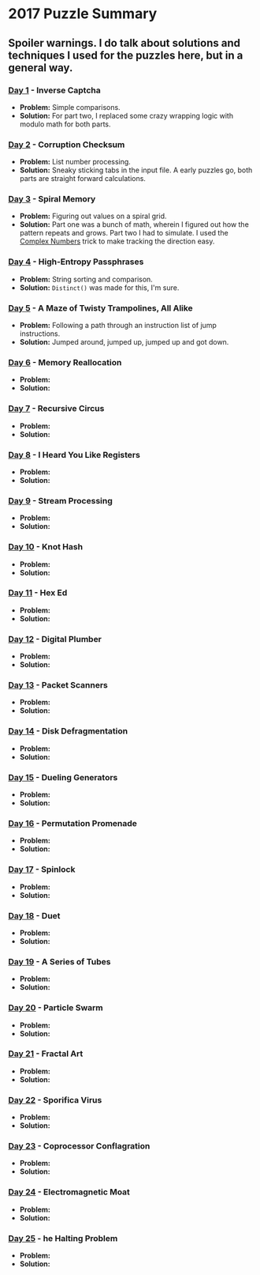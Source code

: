 # 2017 Puzzle Summary 
## Spoiler warnings. I do talk about solutions and techniques I used for the puzzles here, but in a general way.

### [Day 1](Day%2001) - Inverse Captcha
- **Problem:** Simple comparisons. 
- **Solution:** For part two, I replaced some crazy wrapping logic with modulo math for both parts.  

### [Day 2](Day%2002) - Corruption Checksum
- **Problem:** List number processing. 
- **Solution:** Sneaky sticking tabs in the input file. A early puzzles go, both parts are straight forward calculations.

### [Day 3](Day%2003) - Spiral Memory
- **Problem:** Figuring out values on a spiral grid. 
- **Solution:** Part one was a bunch of math, wherein I figured out how the pattern repeats and grows. Part two I had to simulate. I used the [Complex Numbers](..\Day%2001%20Complex%20Numbers) trick to make tracking the direction easy.

### [Day 4](Day%2004) - High-Entropy Passphrases
- **Problem:** String sorting and comparison.
- **Solution:** `Distinct()` was made for this, I'm sure.

### [Day 5](Day%2005) - A Maze of Twisty Trampolines, All Alike
- **Problem:** Following a path through an instruction list of jump instructions. 
- **Solution:** Jumped around, jumped up, jumped up and got down.

### [Day 6](Day%2006) - Memory Reallocation
- **Problem:** 
- **Solution:** 

### [Day 7](Day%2007) - Recursive Circus
- **Problem:** 
- **Solution:** 

### [Day 8](Day%2008) - I Heard You Like Registers
- **Problem:** 
- **Solution:** 

### [Day 9](Day%2009) - Stream Processing
- **Problem:** 
- **Solution:** 

### [Day 10](Day%2010) - Knot Hash
- **Problem:** 
- **Solution:** 

### [Day 11](Day%2011) - Hex Ed
- **Problem:** 
- **Solution:** 

### [Day 12](Day%2012) - Digital Plumber
- **Problem:** 
- **Solution:** 

### [Day 13](Day%2013) - Packet Scanners
- **Problem:** 
- **Solution:** 

### [Day 14](Day%2014) - Disk Defragmentation
- **Problem:** 
- **Solution:** 

### [Day 15](Day%2015) - Dueling Generators
- **Problem:** 
- **Solution:** 

### [Day 16](Day%2016) - Permutation Promenade
- **Problem:** 
- **Solution:** 

### [Day 17](Day%2017) - Spinlock 
- **Problem:** 
- **Solution:** 

### [Day 18](Day%2018) - Duet 
- **Problem:** 
- **Solution:** 

### [Day 19](Day%2019) - A Series of Tubes
- **Problem:** 
- **Solution:** 

### [Day 20](Day%2020) - Particle Swarm
- **Problem:** 
- **Solution:** 

### [Day 21](Day%2021) - Fractal Art
- **Problem:** 
- **Solution:** 

### [Day 22](Day%2022) - Sporifica Virus 
- **Problem:** 
- **Solution:** 

### [Day 23](Day%2023) - Coprocessor Conflagration
- **Problem:** 
- **Solution:** 

### [Day 24](Day%2024) - Electromagnetic Moat
- **Problem:** 
- **Solution:** 

### [Day 25](Day%2025) - he Halting Problem
- **Problem:** 
- **Solution:** 
